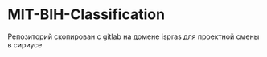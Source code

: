 # MIT-BIH-Classification
Репозиторий скопирован с gitlab на домене ispras для проектной смены в сириусе
